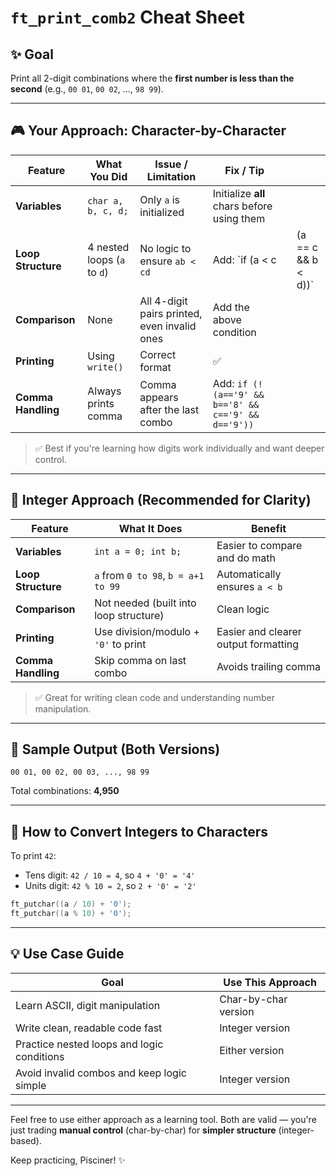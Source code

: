 # `ft_print_comb2` Cheat Sheet

## ✨ Goal

Print all 2-digit combinations where the **first number is less than the second** (e.g., `00 01`, `00 02`, ..., `98 99`).

---

## 🎮 Your Approach: Character-by-Character

| Feature            | What You Did                | Issue / Limitation                           | Fix / Tip                                           |   |                      |
| ------------------ | --------------------------- | -------------------------------------------- | --------------------------------------------------- | - | -------------------- |
| **Variables**      | `char a, b, c, d;`          | Only `a` is initialized                      | Initialize **all** chars before using them          |   |                      |
| **Loop Structure** | 4 nested loops (`a` to `d`) | No logic to ensure `ab < cd`                 | Add: \`if (a < c                                    |   | (a == c && b < d))\` |
| **Comparison**     | None                        | All 4-digit pairs printed, even invalid ones | Add the above condition                             |   |                      |
| **Printing**       | Using `write()`             | Correct format                               | ✅                                                   |   |                      |
| **Comma Handling** | Always prints comma         | Comma appears after the last combo           | Add: `if (!(a=='9' && b=='8' && c=='9' && d=='9'))` |   |                      |

> ✅ Best if you're learning how digits work individually and want deeper control.

---

## 🔢 Integer Approach (Recommended for Clarity)

| Feature            | What It Does                           | Benefit                              |
| ------------------ | -------------------------------------- | ------------------------------------ |
| **Variables**      | `int a = 0; int b;`                    | Easier to compare and do math        |
| **Loop Structure** | `a` from `0 to 98`, `b = a+1 to 99`    | Automatically ensures `a < b`        |
| **Comparison**     | Not needed (built into loop structure) | Clean logic                          |
| **Printing**       | Use division/modulo + `'0'` to print   | Easier and clearer output formatting |
| **Comma Handling** | Skip comma on last combo               | Avoids trailing comma                |

> ✅ Great for writing clean code and understanding number manipulation.

---

## 📃 Sample Output (Both Versions)

```text
00 01, 00 02, 00 03, ..., 98 99
```

Total combinations: **4,950**

---

## 🔧 How to Convert Integers to Characters

To print `42`:

* Tens digit: `42 / 10 = 4`, so `4 + '0' = '4'`
* Units digit: `42 % 10 = 2`, so `2 + '0' = '2'`

```c
ft_putchar((a / 10) + '0');
ft_putchar((a % 10) + '0');
```

---

## 💡 Use Case Guide

| Goal                                       | Use This Approach    |
| ------------------------------------------ | -------------------- |
| Learn ASCII, digit manipulation            | Char-by-char version |
| Write clean, readable code fast            | Integer version      |
| Practice nested loops and logic conditions | Either version       |
| Avoid invalid combos and keep logic simple | Integer version      |

---

Feel free to use either approach as a learning tool. Both are valid — you're just trading **manual control** (char-by-char) for **simpler structure** (integer-based).

Keep practicing, Pisciner! ✨
